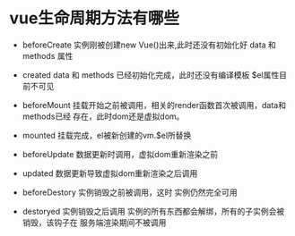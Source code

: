 
# vue生命周期方法有哪些
  
  - beforeCreate
      实例刚被创建new Vue()出来,此时还没有初始化好 data 和 methods 属性
  
  - created
      data 和 methods 已经初始化完成，此时还没有编译模板 $el属性目前不可见

  - beforeMount 
      挂载开始之前被调用，相关的render函数首次被调用，data和methods已经
      存在，此时dom还是虚拟dom。

  - mounted
      挂载完成，el被新创建的vm.$el所替换

  - beforeUpdate
      数据更新时调用，虚拟dom重新渲染之前

  - updated
      数据更新导致虚拟dom重新渲染之后调用    

  - beforeDestory 
      实例销毁之前被调用，这时 实例仍然完全可用    

  -  destoryed 
     实例销毁之后调用 实例的所有东西都会解绑，所有的子实例会被销毁，该钩子在
     服务端渲染期间不被调用    
          